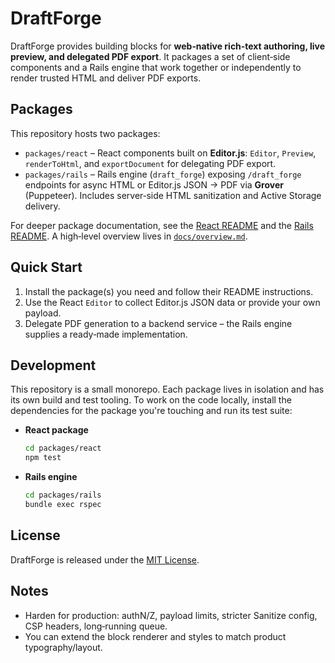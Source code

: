 # DraftForge

DraftForge provides building blocks for **web‑native rich‑text authoring, live preview, and delegated PDF export**.
It packages a set of client‑side components and a Rails engine that work together
or independently to render trusted HTML and deliver PDF exports.

## Packages

This repository hosts two packages:

- `packages/react` – React components built on **Editor.js**: `Editor`,
  `Preview`, `renderToHtml`, and `exportDocument` for delegating PDF export.
- `packages/rails` – Rails engine (`draft_forge`) exposing `/draft_forge` endpoints
  for async HTML or Editor.js JSON → PDF via **Grover** (Puppeteer). Includes
  server‑side HTML sanitization and Active Storage delivery.

For deeper package documentation, see the [React README](packages/react/README.md)
and the [Rails README](packages/rails/README.md). A high‑level overview lives in
[`docs/overview.md`](docs/overview.md).

## Quick Start

1. Install the package(s) you need and follow their README instructions.
2. Use the React `Editor` to collect Editor.js JSON data or provide your own payload.
3. Delegate PDF generation to a backend service – the Rails engine supplies a ready‑made implementation.

## Development

This repository is a small monorepo. Each package lives in isolation and has its
own build and test tooling. To work on the code locally, install the
dependencies for the package you're touching and run its test suite:

- **React package**

  ```bash
  cd packages/react
  npm test
  ```

- **Rails engine**

  ```bash
  cd packages/rails
  bundle exec rspec
  ```

## License

DraftForge is released under the [MIT License](packages/rails/MIT-LICENSE).

## Notes

- Harden for production: authN/Z, payload limits, stricter Sanitize config,
  CSP headers, long‑running queue.
- You can extend the block renderer and styles to match product typography/layout.
